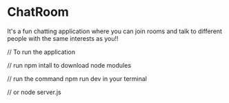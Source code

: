 # ChatRoom
It's a fun chatting application where you can join rooms and talk to different people with the same interests as you!!


// To run the application 

// run npm intall to download node modules

// run the command npm run dev in your terminal 

// or node server.js
